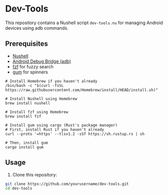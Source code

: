 # Dev-Tools

This repository contains a Nushell script `dev-tools.nu` for managing Android devices using adb commands.

## Prerequisites

- [Nushell](https://www.nushell.sh/)
- [Android Debug Bridge (adb)](https://developer.android.com/studio/command-line/adb)
- [fzf](https://github.com/junegunn/fzf) for fuzzy search
- [gum](https://github.com/Byron/gum) for spinners

```
# Install Homebrew if you haven't already
/bin/bash -c "$(curl -fsSL https://raw.githubusercontent.com/Homebrew/install/HEAD/install.sh)"

# Install Nushell using Homebrew
brew install nushell

# Install fzf using Homebrew
brew install fzf

# Install gum using cargo (Rust's package manager)
# First, install Rust if you haven't already
curl --proto '=https' --tlsv1.2 -sSf https://sh.rustup.rs | sh

# Then, install gum
cargo install gum
```

## Usage

1. Clone this repository:

```bash
git clone https://github.com/yourusername/dev-tools.git
cd dev-tools